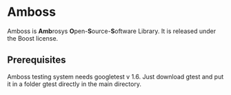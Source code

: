 Amboss
======

Amboss is **Amb**rosys **O**pen-**S**ource-**S**oftware Library. It is released under the Boost license.


Prerequisites
-------------

Amboss testing system needs googletest v 1.6. Just download gtest and put it in a folder gtest directly in the main directory.